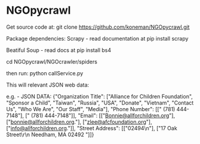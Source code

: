 # NGOpycrawl

Get source code at:
git clone https://github.com/koneman/NGOpycrawl.git


Package dependencies:
Scrapy - read documentation at
pip install scrapy

Beatiful Soup - read docs at
pip install bs4

cd NGOpycrawl/NGOcrawler/spiders

then run:
python callService.py <NGO url>

This will relevant JSON web data:

e.g. -
JSON DATA: {"Organization Title": ["Alliance for Children Foundation", "Sponsor a Child", "Taiwan", "Russia", "USA", "Donate", "Vietnam", "Contact Us", "Who We Are", "Our Staff", "Media"], "Phone Number": [[" (781) 444-7148"], [" (781) 444-7148"]], "Email": [["Bonnie@allforchildren.org"], ["bonnie@allforchildren.org."], ["zlee@afcfoundation.org"], ["info@allforchildren.org."]], "Street Address": [["02494\n"], ["17 Oak Street\r\n        Needham, MA 02492 "]]}
